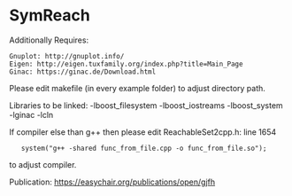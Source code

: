 # SymReach
Additionally Requires:

    Gnuplot: http://gnuplot.info/
    Eigen: http://eigen.tuxfamily.org/index.php?title=Main_Page
    Ginac: https://ginac.de/Download.html

Please edit makefile (in every example folder) to adjust directory path.

Libraries to be linked: -lboost_filesystem -lboost_iostreams -lboost_system -lginac -lcln

If compiler else than g++ then please edit ReachableSet2cpp.h: line 1654
        
       system("g++ -shared func_from_file.cpp -o func_from_file.so");
to adjust compiler.

Publication: https://easychair.org/publications/open/gjfh

